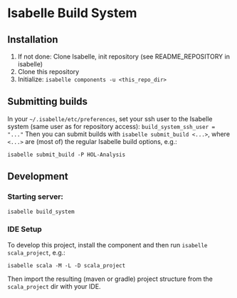 # Isabelle Build System

## Installation

1. If not done: Clone Isabelle, init repository (see README_REPOSITORY in isabelle)
2. Clone this repository
3. Initialize: `isabelle components -u <this_repo_dir>`

## Submitting builds

In your `~/.isabelle/etc/preferences`, set your ssh user to the Isabelle system (same user as for
repository access):
`build_system_ssh_user = "..."`
Then you can submit builds with `isabelle submit_build <...>`, where `<...>` are (most of) the
regular Isabelle build options, e.g.:
```
isabelle submit_build -P HOL-Analysis
```

## Development

### Starting server:

`isabelle build_system`

### IDE Setup

To develop this project, install the component and then run `isabelle scala_project`, e.g.:

```
isabelle scala -M -L -D scala_project
```

Then import the resulting (maven or gradle) project structure from the `scala_project` dir with your
IDE.